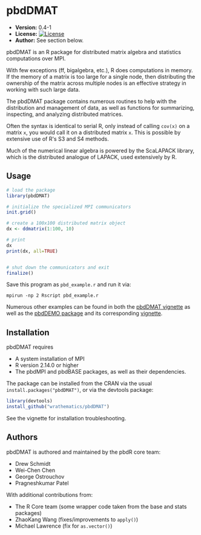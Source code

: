 # pbdDMAT

* **Version:** 0.4-1
* **License:** [![License](http://img.shields.io/badge/license-GPL%20%28%3E=%202%29-orange.svg?style=flat)](http://www.gnu.org/licenses/gpl-2.0.html)
* **Author:** See section below.


pbdDMAT is an R package for distributed matrix algebra and statistics 
computations over MPI.

With few exceptions (ff, bigalgebra, etc.), R does computations in memory.
If the memory of a matrix is too large for a single node, then
distributing the ownership of the matrix across multiple nodes is
an effective strategy in working with such large data.

The pbdDMAT package contains numerous routines to help with the
distribution and management of data, as well as functions for
summarizing, inspecting, and analyzing distributed matrices.

Often the syntax is identical to serial R, only instead of calling
`cov(x)` on a matrix `x`, you would call it on a distributed matrix
`x`.  This is possible by extensive use of R's S3 and S4 methods.

Much of the numerical linear algebra is powered by the ScaLAPACK
library, which is the distributed analogue of LAPACK, used
extensively by R.



## Usage

```r
# load the package
library(pbdDMAT)

# initialize the specialized MPI communicators
init.grid()

# create a 100x100 distributed matrix object
dx <- ddmatrix(1:100, 10)

# print
dx
print(dx, all=TRUE)


# shut down the communicators and exit
finalize()
```

Save this program as `pbd_example.r` and run it via:

```
mpirun -np 2 Rscript pbd_example.r
```

Numerous other examples can be found in both the
[pbdDMAT vignette](https://github.com/wrathematics/pbdDMAT/blob/master/inst/doc/pbdDMAT-guide.pdf)
as well as the [pbdDEMO package](https://github.com/wrathematics/pbdDEMO)
and its corresponding [vignette](https://github.com/wrathematics/pbdDEMO/blob/master/inst/doc/pbdDEMO-guide.pdf).



## Installation

pbdDMAT requires
* A system installation of MPI
* R version 2.14.0 or higher
* The pbdMPI and pbdBASE packages, as well as their dependencies.

The package can be installed from the CRAN via the usual
`install.packages("pbdDMAT")`, or via the devtools package:

```r
library(devtools)
install_github("wrathematics/pbdDMAT")
```

See the vignette for installation troubleshooting.



## Authors

pbdDMAT is authored and maintained by the pbdR core team:
* Drew Schmidt
* Wei-Chen Chen
* George Ostrouchov
* Pragneshkumar Patel

With additional contributions from:
* The R Core team (some wrapper code taken from the base and stats packages)
* ZhaoKang Wang (fixes/improvements to `apply()`)
* Michael Lawrence (fix for `as.vector()`)

